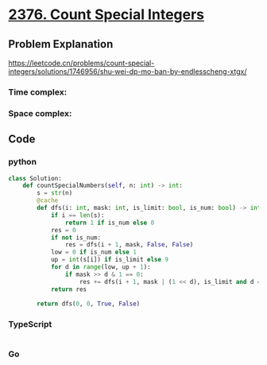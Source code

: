 # [2376. Count Special Integers](https://leetcode.cn/problems/count-special-integers/description/)

## Problem Explanation
https://leetcode.cn/problems/count-special-integers/solutions/1746956/shu-wei-dp-mo-ban-by-endlesscheng-xtgx/
### Time complex:

### Space complex:

## Code

### python
```python
class Solution:
    def countSpecialNumbers(self, n: int) -> int:
        s = str(n)
        @cache
        def dfs(i: int, mask: int, is_limit: bool, is_num: bool) -> int:
            if i == len(s):
                return 1 if is_num else 0
            res = 0
            if not is_num:
                res = dfs(i + 1, mask, False, False)
            low = 0 if is_num else 1
            up = int(s[i]) if is_limit else 9
            for d in range(low, up + 1):
                if mask >> d & 1 == 0:
                    res += dfs(i + 1, mask | (1 << d), is_limit and d == up, True)
            return res
        
        return dfs(0, 0, True, False)
```

### TypeScript
```TypeScript


```

### Go
```go
```